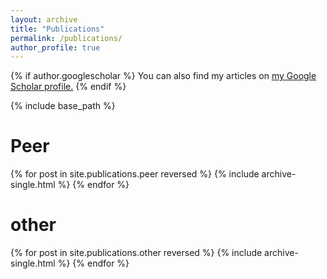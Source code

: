 ```yaml
---
layout: archive
title: "Publications"
permalink: /publications/
author_profile: true
---
```


{% if author.googlescholar %}
  You can also find my articles on <u><a href="{{author.googlescholar}}">my Google Scholar profile</a>.</u>
{% endif %}

{% include base_path %}

Peer
====
{% for post in site.publications.peer reversed %}
  {% include archive-single.html %}
{% endfor %}

other
====
{% for post in site.publications.other reversed %}
  {% include archive-single.html %}
{% endfor %}
